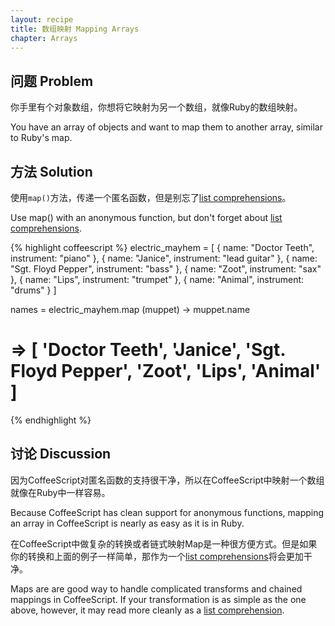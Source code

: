 ```yaml
---
layout: recipe
title: 数组映射 Mapping Arrays
chapter: Arrays
---
```

## 问题 Problem

你手里有个对象数组，你想将它映射为另一个数组，就像Ruby的数组映射。

You have an array of objects and want to map them to another array, similar to Ruby's map.

## 方法 Solution

使用`map()`方法，传递一个匿名函数，但是别忘了[list comprehensions](/chapters/arrays/list-comprehensions)。

Use map() with an anonymous function, but don't forget about <a href="/chapters/arrays/list-comprehensions">list comprehensions</a>.

{% highlight coffeescript %}
electric_mayhem = [ { name: "Doctor Teeth", instrument: "piano" },
                    { name: "Janice", instrument: "lead guitar" },
                    { name: "Sgt. Floyd Pepper", instrument: "bass" },
                    { name: "Zoot", instrument: "sax" },
                    { name: "Lips", instrument: "trumpet" },
                    { name: "Animal", instrument: "drums" } ]

names = electric_mayhem.map (muppet) -> muppet.name
# => [ 'Doctor Teeth', 'Janice', 'Sgt. Floyd Pepper', 'Zoot', 'Lips', 'Animal' ]
{% endhighlight %}

## 讨论 Discussion

因为CoffeeScript对匿名函数的支持很干净，所以在CoffeeScript中映射一个数组就像在Ruby中一样容易。

Because CoffeeScript has clean support for anonymous functions, mapping an array in CoffeeScript is nearly as easy as it is in Ruby.

在CoffeeScript中做复杂的转换或者链式映射Map是一种很方便方式。但是如果你的转换和上面的例子一样简单，那作为一个[list comprehensions](/chapters/arrays/list-comprehensions)将会更加干净。

Maps are are good way to handle complicated transforms and chained mappings in CoffeeScript. If your transformation is as simple as the one above, however, it may read more cleanly as a <a href="/chapters/arrays/list-comprehensions">list comprehension</a>.
